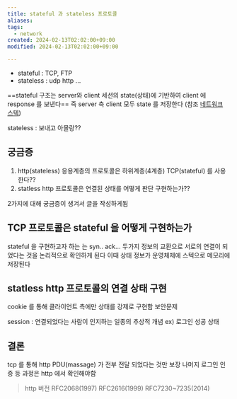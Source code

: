 ```yaml
---
title: stateful 과 stateless 프로토콜
aliases: 
tags:
  - network
created: 2024-02-13T02:02:00+09:00
modified: 2024-02-13T02:02:00+09:00

---
```



- stateful : TCP, FTP
- stateless : udp http ...

==stateful 구조는 server와 client 세션의 state(상태)에 기반하여 client 에 response 를 보낸다==
즉 server 측 client 모두 state 를 저장한다 (참조 [네트워크 스텍](https://d2.naver.com/helloworld/47667))

stateless : 보내고 아몰랑??

## 궁금증
1. http(stateless) 응용계층의 프로토콜은 하위계층(4계층) TCP(stateful) 를 사용한다??
2. statless http 프로토콜은 연결된 상태를 어떻게 판단 구현하는가??
 
 
 2가지에 대해 궁금증이 생겨서  글을 작성하게됨

## TCP 프로토콜은 stateful 을 어떻게 구현하는가
stateful 을 구현하고자 하는 [](../02.inbox/따라IT/네트워크%204계층.md#TCP) 는 syn.. ack... 두가지 정보의 교환으로 서로의 연결이 되었다는 것을 논리적으로 확인하게 된다 이때 상태 정보가 운영체제에 스텍으로 메모리에 저장된다 [](https://elixir.bootlin.com/linux/latest/source/net/ipv4/tcp_ipv4.c#L2161)


## statless http 프로토콜의 연결 상태 구현
cookie 를 통해 클라이언트 측에만 상태를 강제로 구현함 보안문제

session : 연결되었다는 사람이 인지하는 일종의 추상적 개념 ex) 로그인 성공 상태

## 결론
tcp 를 통해 http PDU(massage) 가 전부 전달 되었다는 것만 보장 나머지 로그인 인증 등 과정은 http 에서 확인해야함








> http 버전
> RFC2068(1997)
> RFC2616(1999)
> RFC7230~7235(2014)
